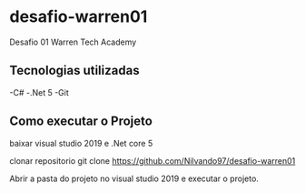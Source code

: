 # desafio-warren01
Desafio 01 Warren Tech Academy

## Tecnologias utilizadas
-C#
-.Net 5
-Git

## Como executar o Projeto
baixar visual studio 2019 e .Net core 5

clonar repositorio
git clone https://github.com/Nilvando97/desafio-warren01

Abrir a pasta do projeto no visual studio 2019 e executar o projeto.

